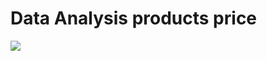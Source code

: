 # Data Analysis products price
![](https://github.com/AhmedKKhalid/Sql_Products_Price/blob/main/ScreenShot/1.PNG)
